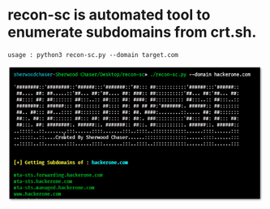 # recon-sc is automated tool to enumerate subdomains from crt.sh.

```
usage : python3 recon-sc.py --domain target.com
```

![alt text](https://github.com/SherwoodChaser/recon-sc/blob/main/2020-12-15%2020_07_02-Window.png)
